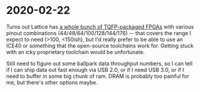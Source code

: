 # 2020-02-22

Turns out Lattice has [a whole bunch of TQFP-packaged
FPGAs](https://www.latticesemi.com/en/Solutions/Packaging/TQFP) with various
pinout combinations (44/48/64/100/128/144/176) -- that covers the range I
expect to need (>100, <150ish), but I'd really prefer to be able to use an
ICE40 or something that the open-source toolchains work for.  Getting stuck
with an icky proprietary toolchain would be unfortunate.

Still need to figure out some ballpark data throughput numbers, so I can tell
if I can ship data out fast enough via USB 2.0, or if I need USB 3.0, or if I
need to buffer in some big chunk of ram.  DRAM is probably too painful for me,
but there's other options maybe.
